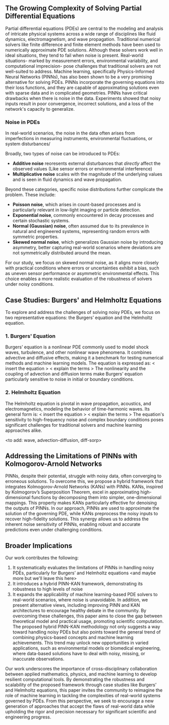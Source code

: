 ## The Growing Complexity of Solving Partial Differential Equations
Partial differential equations (PDEs) are central to the modeling and analysis of intricate physical systems across a wide range of disciplines like fluid dynamics, electromagnetism, and wave propagation. Traditional numerical solvers like finite difference and finite element methods have been used to numerically approximate PDE solutions. Although these solvers work well in ideal situations, they tend to fail when noise is present. Real-world situations- marked by measurement errors, environmental variability, and computational imprecision- pose challenges that traditional solvers are not well-suited to address.
Machine learning, specifically Physics-Informed Neural Networks (PINNs), has also been shown to be a very promising alternative for solving PDEs. PINNs incorporate the governing equations into their loss functions, and they are capable of approximating solutions even with sparse data and in complicated geometries. PINNs have critical drawbacks when there is noise in the data. Experiments showed that noisy inputs result in poor convergence, incorrect solutions, and a loss of the network's capacity to generalize.

### Noise in PDEs
In real-world scenarios, the noise in the data often arises from imperfections in measuring instruments, environmental fluctuations, or system disturbances/ 

Broadly, two types of noise can be introduced to PDEs:
* **Additive noise** reoresents external disturbances that *directly* affect the observed values (Like sensor errors or environmental interference)
* **Multiplicative noise** scales with the magnitude of the underlying values and is seen in fluid dynamics and wave propagation.

Beyond these categories, specific noise distributions further complicate the problem. These include:
* **Poisson noise**, which arises in count-based processes and is particularly relevant in low-light imaging or particle detection.
* **Exponential noise**, commonly encountered in decay processes and certain stochastic systems.
* **Normal (Gaussian) noise**, often assumed due to its prevalence in natural and engineered systems, representing random errors with symmetric properties.
* **Skewed normal noise**, which generalizes Gaussian noise by introducing asymmetry, better capturing real-world scenarios where deviations are not symmetrically distributed around the mean.

For our study, we focus on skewed normal noise, as it aligns more closely with practical conditions where errors or uncertainties exhibit a bias, such as uneven sensor performance or asymmetric environmental effects. This choice enables a more realistic evaluation of the robustness of solvers under noisy conditions.

## Case Studies: Burgers' and Helmholtz Equations
To explore and address the challenges of solving noisy PDEs, we focus on two representative equations: the Burgers’ equation and the Helmholtz equation.
### 1. Burgers' Equation
Burgers’ equation is a nonlinear PDE commonly used to model shock waves, turbulence, and other nonlinear wave phenomena. It combines advective and diffusive effects, making it a benchmark for testing numerical methods and machine learning models. The equation is expressed as:
< insert the equation >
< explain the terms > 
The nonlinearity and the coupling of advection and diffusion terms make Burgers’ equation particularly sensitive to noise in initial or boundary conditions.

### 2. Helmholtz Equation
The Helmholtz equation is pivotal in wave propagation, acoustics, and electromagnetics, modeling the behavior of time-harmonic waves. Its general form is:
< insert the equation > 
< explain the terms > 
The equation's sensitivity to high-frequency noise and complex boundary conditions poses significant challenges for traditional solvers and machine learning approaches alike.

<to add: wave, advection-diffusion, diff-sorp>

## Addressing the Limitations of PINNs with Kolmogorov-Arnold Networks
PINNs, despite their potential, struggle with noisy data, often converging to erroneous solutions. To overcome this, we propose a hybrid framework that integrates Kolmogorov-Arnold Networks (KANs) with PINNs. KANs, inspired by Kolmogorov’s Superposition Theorem, excel in approximating high-dimensional functions by decomposing them into simpler, one-dimensional mappings. This property makes KANs particularly effective for denoising the outputs of PINNs.
In our approach, PINNs are used to approximate the solution of the governing PDE, while KANs preprocess the noisy inputs to recover high-fidelity solutions. This synergy allows us to address the inherent noise sensitivity of PINNs, enabling robust and accurate predictions even under challenging conditions.

## Broader Implications
Our work contributes the following:
1.	It systematically evaluates the limitations of PINNs in handling noisy PDEs, particularly for Burgers’ and Helmholtz equations <and maybe more but we'll leave this here>
2.	It introduces a hybrid PINN-KAN framework, demonstrating its robustness to high levels of noise
3.	It expands the applicability of machine learning-based PDE solvers to real-world scenarios, where noise is unavoidable.
In addition, we present alternative views, including improving PINN and KAN architectures to encourage healthy debate in the community.
By overcoming these challenges, this paper aims to close the gap between theoretical model and practical usage, promoting scientific computation. The proposed hybrid PINN-KAN methodology not only suggests a way toward handling noisy PDEs but also points toward the general trend of combining physics-based concepts and machine learning achievements. This trend may unlock new opportunities in varied applications, such as environmental models or biomedical engineering, where data-based solutions have to deal with noisy, missing, or inaccurate observations.

Our work underscores the importance of cross-disciplinary collaboration between applied mathematics, physics, and machine learning to develop resilient computational tools. By demonstrating the robustness and scalability of the proposed framework through case studies like Burgers’ and Helmholtz equations, this paper invites the community to reimagine the role of machine learning in tackling the complexities of real-world systems governed by PDEs.
From this perspective, we seek to encourage a new generation of approaches that accept the flaws of real-world data while upholding the rigor and precision necessary for significant scientific and engineering progress.




